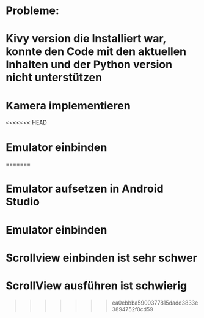 # Probleme:
  # Kivy version die Installiert war, konnte den Code mit den aktuellen Inhalten und der Python version nicht unterstützen
  # Kamera implementieren
<<<<<<< HEAD
  # Emulator einbinden
=======
  # Emulator aufsetzen in Android Studio
  # Emulator einbinden
  # Scrollview einbinden ist sehr schwer
  # ScrollView ausführen ist schwierig 

>>>>>>> ea0ebbba5900377815dadd3833e3894752f0cd59
